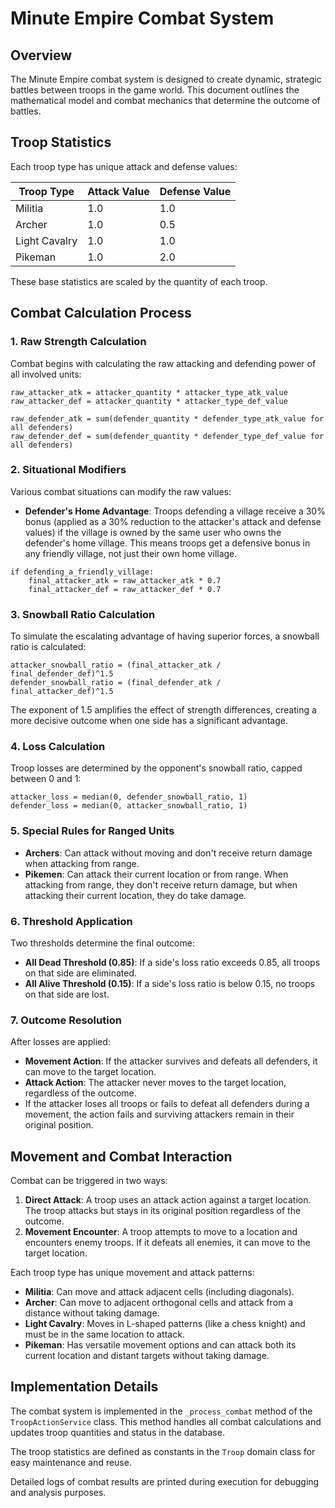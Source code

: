# Minute Empire Combat System

## Overview

The Minute Empire combat system is designed to create dynamic, strategic battles between troops in the game world. This document outlines the mathematical model and combat mechanics that determine the outcome of battles.

## Troop Statistics

Each troop type has unique attack and defense values:

| Troop Type    | Attack Value | Defense Value |
|---------------|--------------|---------------|
| Militia       | 1.0          | 1.0           |
| Archer        | 1.0          | 0.5           |
| Light Cavalry | 1.0          | 1.0           |
| Pikeman       | 1.0          | 2.0           |

These base statistics are scaled by the quantity of each troop.

## Combat Calculation Process

### 1. Raw Strength Calculation

Combat begins with calculating the raw attacking and defending power of all involved units:

```
raw_attacker_atk = attacker_quantity * attacker_type_atk_value
raw_attacker_def = attacker_quantity * attacker_type_def_value

raw_defender_atk = sum(defender_quantity * defender_type_atk_value for all defenders)
raw_defender_def = sum(defender_quantity * defender_type_def_value for all defenders)
```

### 2. Situational Modifiers

Various combat situations can modify the raw values:

- **Defender's Home Advantage**: Troops defending a village receive a 30% bonus (applied as a 30% reduction to the attacker's attack and defense values) if the village is owned by the same user who owns the defender's home village. This means troops get a defensive bonus in any friendly village, not just their own home village.

```
if defending_a_friendly_village:
    final_attacker_atk = raw_attacker_atk * 0.7
    final_attacker_def = raw_attacker_def * 0.7
```

### 3. Snowball Ratio Calculation

To simulate the escalating advantage of having superior forces, a snowball ratio is calculated:

```
attacker_snowball_ratio = (final_attacker_atk / final_defender_def)^1.5
defender_snowball_ratio = (final_defender_atk / final_attacker_def)^1.5
```

The exponent of 1.5 amplifies the effect of strength differences, creating a more decisive outcome when one side has a significant advantage.

### 4. Loss Calculation

Troop losses are determined by the opponent's snowball ratio, capped between 0 and 1:

```
attacker_loss = median(0, defender_snowball_ratio, 1)
defender_loss = median(0, attacker_snowball_ratio, 1)
```

### 5. Special Rules for Ranged Units

- **Archers**: Can attack without moving and don't receive return damage when attacking from range.
- **Pikemen**: Can attack their current location or from range. When attacking from range, they don't receive return damage, but when attacking their current location, they do take damage.

### 6. Threshold Application

Two thresholds determine the final outcome:

- **All Dead Threshold (0.85)**: If a side's loss ratio exceeds 0.85, all troops on that side are eliminated.
- **All Alive Threshold (0.15)**: If a side's loss ratio is below 0.15, no troops on that side are lost.

### 7. Outcome Resolution

After losses are applied:

- **Movement Action**: If the attacker survives and defeats all defenders, it can move to the target location.
- **Attack Action**: The attacker never moves to the target location, regardless of the outcome.
- If the attacker loses all troops or fails to defeat all defenders during a movement, the action fails and surviving attackers remain in their original position.

## Movement and Combat Interaction

Combat can be triggered in two ways:

1. **Direct Attack**: A troop uses an attack action against a target location. The troop attacks but stays in its original position regardless of the outcome.
2. **Movement Encounter**: A troop attempts to move to a location and encounters enemy troops. If it defeats all enemies, it can move to the target location.

Each troop type has unique movement and attack patterns:

- **Militia**: Can move and attack adjacent cells (including diagonals).
- **Archer**: Can move to adjacent orthogonal cells and attack from a distance without taking damage.
- **Light Cavalry**: Moves in L-shaped patterns (like a chess knight) and must be in the same location to attack.
- **Pikeman**: Has versatile movement options and can attack both its current location and distant targets without taking damage.

## Implementation Details

The combat system is implemented in the `_process_combat` method of the `TroopActionService` class. This method handles all combat calculations and updates troop quantities and status in the database.

The troop statistics are defined as constants in the `Troop` domain class for easy maintenance and reuse.

Detailed logs of combat results are printed during execution for debugging and analysis purposes. 